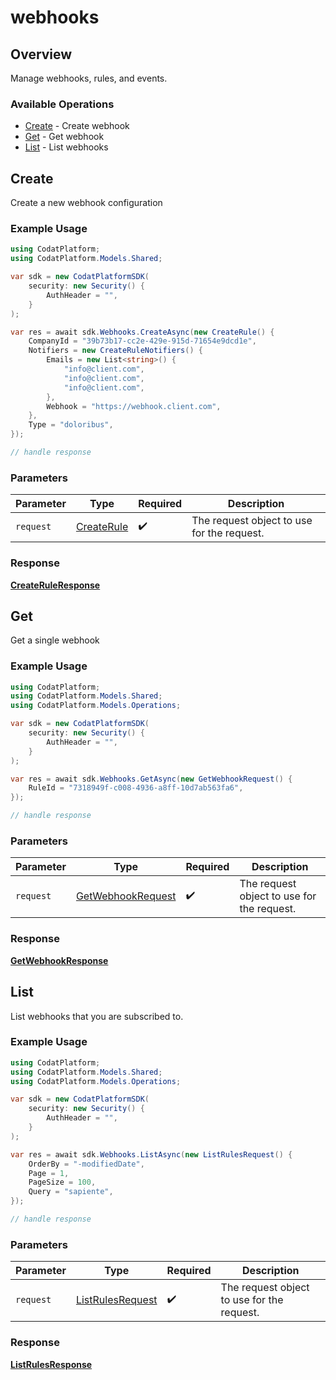 # webhooks

## Overview

Manage webhooks, rules, and events.

### Available Operations

* [Create](#create) - Create webhook
* [Get](#get) - Get webhook
* [List](#list) - List webhooks

## Create

Create a new webhook configuration

### Example Usage

```csharp
using CodatPlatform;
using CodatPlatform.Models.Shared;

var sdk = new CodatPlatformSDK(
    security: new Security() {
        AuthHeader = "",
    }
);

var res = await sdk.Webhooks.CreateAsync(new CreateRule() {
    CompanyId = "39b73b17-cc2e-429e-915d-71654e9dcd1e",
    Notifiers = new CreateRuleNotifiers() {
        Emails = new List<string>() {
            "info@client.com",
            "info@client.com",
            "info@client.com",
        },
        Webhook = "https://webhook.client.com",
    },
    Type = "doloribus",
});

// handle response
```

### Parameters

| Parameter                                       | Type                                            | Required                                        | Description                                     |
| ----------------------------------------------- | ----------------------------------------------- | ----------------------------------------------- | ----------------------------------------------- |
| `request`                                       | [CreateRule](../../models/shared/CreateRule.md) | :heavy_check_mark:                              | The request object to use for the request.      |


### Response

**[CreateRuleResponse](../../models/operations/CreateRuleResponse.md)**


## Get

Get a single webhook

### Example Usage

```csharp
using CodatPlatform;
using CodatPlatform.Models.Shared;
using CodatPlatform.Models.Operations;

var sdk = new CodatPlatformSDK(
    security: new Security() {
        AuthHeader = "",
    }
);

var res = await sdk.Webhooks.GetAsync(new GetWebhookRequest() {
    RuleId = "7318949f-c008-4936-a8ff-10d7ab563fa6",
});

// handle response
```

### Parameters

| Parameter                                                         | Type                                                              | Required                                                          | Description                                                       |
| ----------------------------------------------------------------- | ----------------------------------------------------------------- | ----------------------------------------------------------------- | ----------------------------------------------------------------- |
| `request`                                                         | [GetWebhookRequest](../../models/operations/GetWebhookRequest.md) | :heavy_check_mark:                                                | The request object to use for the request.                        |


### Response

**[GetWebhookResponse](../../models/operations/GetWebhookResponse.md)**


## List

List webhooks that you are subscribed to.

### Example Usage

```csharp
using CodatPlatform;
using CodatPlatform.Models.Shared;
using CodatPlatform.Models.Operations;

var sdk = new CodatPlatformSDK(
    security: new Security() {
        AuthHeader = "",
    }
);

var res = await sdk.Webhooks.ListAsync(new ListRulesRequest() {
    OrderBy = "-modifiedDate",
    Page = 1,
    PageSize = 100,
    Query = "sapiente",
});

// handle response
```

### Parameters

| Parameter                                                       | Type                                                            | Required                                                        | Description                                                     |
| --------------------------------------------------------------- | --------------------------------------------------------------- | --------------------------------------------------------------- | --------------------------------------------------------------- |
| `request`                                                       | [ListRulesRequest](../../models/operations/ListRulesRequest.md) | :heavy_check_mark:                                              | The request object to use for the request.                      |


### Response

**[ListRulesResponse](../../models/operations/ListRulesResponse.md)**

